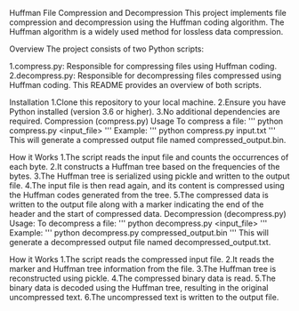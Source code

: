 Huffman File Compression and Decompression
This project implements file compression and decompression using the Huffman coding algorithm. The Huffman algorithm is a widely used method for lossless data compression.

Overview
The project consists of two Python scripts:

1.compress.py: Responsible for compressing files using Huffman coding.
2.decompress.py: Responsible for decompressing files compressed using Huffman coding.
This README provides an overview of both scripts.

Installation
1.Clone this repository to your local machine.
2.Ensure you have Python installed (version 3.6 or higher).
3.No additional dependencies are required.
Compression (compress.py)
Usage
To compress a file:
'''
python compress.py <input_file>
'''
Example:
'''
python compress.py input.txt
'''
This will generate a compressed output file named compressed_output.bin.

How it Works
1.The script reads the input file and counts the occurrences of each byte.
2.It constructs a Huffman tree based on the frequencies of the bytes.
3.The Huffman tree is serialized using pickle and written to the output file.
4.The input file is then read again, and its content is compressed using the Huffman codes generated from the tree.
5.The compressed data is written to the output file along with a marker indicating the end of the header and the start of compressed data.
Decompression (decompress.py)
Usage:
To decompress a file:
'''
python decompress.py <input_file>
'''
Example:
'''
python decompress.py compressed_output.bin
'''
This will generate a decompressed output file named decompressed_output.txt.

How it Works
1.The script reads the compressed input file.
2.It reads the marker and Huffman tree information from the file.
3.The Huffman tree is reconstructed using pickle.
4.The compressed binary data is read.
5.The binary data is decoded using the Huffman tree, resulting in the original uncompressed text.
6.The uncompressed text is written to the output file.
